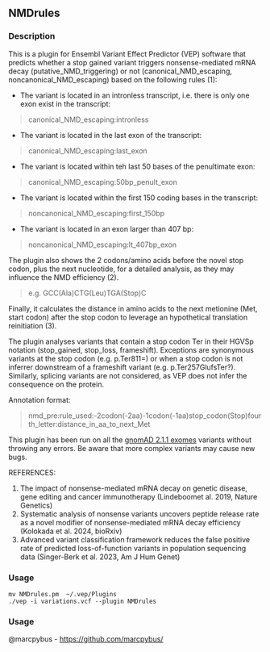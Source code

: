 ## NMDrules

### Description

This is a plugin for Ensembl Variant Effect Predictor (VEP) software that predicts whether a stop gained variant triggers nonsense-mediated 
mRNA decay (putative_NMD_triggering) or not (canonical_NMD_escaping, noncanonical_NMD_escaping) based on the following rules (1):

* The variant is located in an intronless transcript, i.e. there is only one exon exist in the transcript:
> canonical_NMD_escaping:intronless 
* The variant is located in the last exon of the transcript:
> canonical_NMD_escaping:last_exon
* The variant is located within teh last 50 bases of the penultimate exon:
> canonical_NMD_escaping:50bp_penult_exon
* The variant is located within the first 150 coding bases in the transcript:
> noncanonical_NMD_escaping:first_150bp
* The variant is located in an exon larger than 407 bp:
> noncanonical_NMD_escaping:lt_407bp_exon

The plugin also shows the 2 codons/amino acids before the novel stop codon, plus the next nucleotide, for a detailed analysis, as they may influence the NMD efficiency (2).
> e.g. GCC(Ala)CTG(Leu)TGA(Stop)C 

Finally, it calculates the distance in amino acids to the next metionine (Met, start codon) after the stop codon to leverage an hypothetical translation reinitiation (3). 

The plugin analyses variants that contain a stop codon Ter in their HGVSp notation (stop_gained, stop_loss, frameshift). Exceptions are synonymous variants at the stop codon (e.g. p.Ter811=) or when a stop codon is not inferrer downstream of a frameshift variant (e.g. p.Ter257GlufsTer?). Similarly, splicing variants are not considered, as VEP does not infer the consequence on the protein.

Annotation format:
> nmd_pre:rule_used:-2codon(-2aa)-1codon(-1aa)stop_codon(Stop)fourth_letter:distance_in_aa_to_next_Met

This plugin has been run on all the [gnomAD 2.1.1 exomes](https://storage.googleapis.com/gcp-public-data--gnomad/release/2.1.1/vcf/exomes/gnomad.exomes.r2.1.1.sites.vcf.bgz) variants without throwing any errors. Be aware that more complex variants may cause new bugs.

REFERENCES:
1. The impact of nonsense-mediated mRNA decay on genetic disease, gene editing and cancer immunotherapy (Lindeboomet al. 2019, Nature Genetics)
2. Systematic analysis of nonsense variants uncovers peptide release rate as a novel modifier of nonsense-mediated mRNA decay efficiency (Kolokada et al. 2024, bioRxiv)
3. Advanced variant classification framework reduces the false positive rate of predicted loss-of-function variants in population sequencing data (Singer-Berk et al. 2023, Am J Hum Genet)

### Usage

```
mv NMDrules.pm  ~/.vep/Plugins
./vep -i variations.vcf --plugin NMDrules
```

### Usage

@marcpybus - https://github.com/marcpybus/

